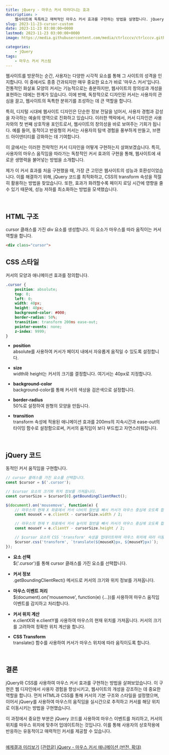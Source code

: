 ```yaml
---
title: jQuery - 마우스 커서 따라다니는 효과
description: >  
    웹사이트에 독특하고 매력적인 마우스 커서 효과를 구현하는 방법을 설명합니다. jQuery와 CSS를 활용하여 사용자의 마우스 움직임에 반응하고 웹사이트의 개성을 강조하는 커서 디자인의 중요성과 구현 방법을 다룹니다.   
slug: 2023-11-23-cursor-custom
date: 2023-11-23 03:00:00+0000
lastmod: 2023-11-23 03:00:00+0000
image: https://media.githubusercontent.com/media/ctrlcccv/ctrlcccv.github.io/master/assets/img/post/2023-11-23-cursor-custom.webp

categories:
    - jQuery
tags:
    - 마우스 커서 커스텀
---
```

웹사이트를 방문하는 순간, 사용자는 다양한 시각적 요소를 통해 그 사이트의 성격을 인지합니다. 이 중에서도 종종 간과되지만 매우 중요한 요소가 바로 '마우스 커서'입니다. 전통적인 화살표 모양의 커서는 기능적으로는 충분하지만, 웹사이트의 창의성과 개성을 표현하는 데에는 한계가 있습니다. 이에 반해, 독창적으로 디자인된 커서는 사용자의 관심을 끌고, 웹사이트의 독특한 분위기를 조성하는 데 큰 역할을 합니다.



<ins class="adsbygoogle"
     style="display:block; text-align:center;"
     data-ad-layout="in-article"
     data-ad-format="fluid"
     data-ad-client="ca-pub-8535540836842352"
     data-ad-slot="2974559225"></ins>
<script>
     (adsbygoogle = window.adsbygoogle || []).push({});
</script>



특히, 디지털 시대에 웹사이트 디자인은 단순한 정보 전달을 넘어서, 사용자 경험과 감성을 자극하는 예술의 영역으로 진화하고 있습니다. 이러한 맥락에서, 커서 디자인은 사용자와의 첫 번째 상호작용 포인트로서, 웹사이트의 창의성을 바로 보여주는 기회가 됩니다. 예를 들어, 동적이고 반응형의 커서는 사용자의 탐색 경험을 풍부하게 만들고, 브랜드 아이덴티티를 강화하는 데 기여합니다.

이 글에서는 이러한 전략적인 커서 디자인을 어떻게 구현하는지 살펴보겠습니다. 특히, 사용자의 마우스 움직임을 따라가는 독창적인 커서 효과의 구현을 통해, 웹사이트에 새로운 생명력을 불어넣는 방법을 소개합니다.

제가 이 커서 효과를 처음 구현했을 때, 가장 큰 고민은 웹사이트의 성능과 호환성이었습니다. 이를 해결하기 위해, jQuery 코드를 최적화하고, CSS의 transform 속성을 적절히 활용하는 방법을 찾았습니다. 또한, 효과가 화려할수록 페이지 로딩 시간에 영향을 줄 수 있기 때문에, 성능 저하를 최소화하는 방법을 모색했습니다.  

<br>

## HTML 구조
cursor 클래스를 가진 div 요소를 생성합니다. 이 요소가 마우스를 따라 움직이는 커서 역할을 합니다.
```html
<div class="cursor">
```

## CSS 스타일
커서의 모양과 애니메이션 효과를 정의합니다.
```css
.cursor { 
    position: absolute; 
    top: 0; 
    left: 0; 
    width: 40px; 
    height: 40px;
    background-color: #000; 
    border-radius: 50%; 
    transition: transform 200ms ease-out;
    pointer-events: none;
    z-index: 9999;
} 
```
* **position**  
absolute를 사용하여 커서가 페이지 내에서 자유롭게 움직일 수 있도록 설정합니다.

* **size**  
width와 height는 커서의 크기를 결정합니다. 여기서는 40px로 지정합니다.

* **background-color**  
background-color를 통해 커서의 색상을 검은색으로 설정합니다.

* **border-radius**  
50%로 설정하여 원형의 모양을 만듭니다.

* **transition**  
transform 속성에 적용된 애니메이션 효과를 200ms의 지속시간과 ease-out의 타이밍 함수로 설정함으로써, 커서의 움직임이 보다 부드럽고 자연스러워집니다.

<br>

## jQuery 코드
동적인 커서 움직임을 구현합니다.



<ins class="adsbygoogle"
     style="display:block; text-align:center;"
     data-ad-layout="in-article"
     data-ad-format="fluid"
     data-ad-client="ca-pub-8535540836842352"
     data-ad-slot="2974559225"></ins>
<script>
     (adsbygoogle = window.adsbygoogle || []).push({});
</script>


```js
// cursor 클래스를 가진 요소를 선택합니다.
const $cursor = $('.cursor');

// $cursor 요소의 크기와 위치 정보를 가져옵니다.
const cursorSize = $cursor[0].getBoundingClientRect();

$(document).on('mousemove', function(e) {
    // 마우스의 현재 X 좌표에서 커서 너비의 절반을 빼서 커서가 마우스 중심에 오도록 합니다.
    const mouseX = e.clientX - cursorSize.width / 2;

    // 마우스의 현재 Y 좌표에서 커서 높이의 절반을 빼서 커서가 마우스 중심에 오도록 합니다.
    const mouseY = e.clientY - cursorSize.height / 2;

    // $cursor 요소의 CSS 'transform' 속성을 업데이트하여 마우스 위치에 따라 이동시킵니다.
    $cursor.css('transform', `translate(${mouseX}px, ${mouseY}px)`);
});
```
* **요소 선택**   
$('.cursor')를 통해 cursor 클래스를 가진 요소를 선택합니다.  

* **커서 정보**   
.getBoundingClientRect() 메서드로 커서의 크기와 위치 정보를 가져옵니다.  

* **마우스 이벤트 처리**   
$(document).on('mousemove', function(e) {...})를 사용하여 마우스 움직임 이벤트를 감지하고 처리합니다.  

* **커서 위치 계산**    
e.clientX와 e.clientY를 사용하여 마우스의 현재 위치를 가져옵니다. 커서의 크기를 고려하여 정확한 위치 계산을 합니다.  

* **CSS Transform**   
translate() 함수를 사용하여 커서가 마우스 위치에 따라 움직이도록 합니다.  
<br>

## 결론
jQuery와 CSS를 사용하여 마우스 커서 효과를 구현하는 방법을 살펴보았습니다. 이 구현은 웹 디자인에서 사용자 경험을 향상시키고, 웹사이트의 개성을 강조하는 데 중요한 역할을 합니다. 먼저 HTML과 CSS를 통해 커서의 기본 구조와 스타일을 설정했으며, 이어서 jQuery를 사용하여 마우스의 움직임을 실시간으로 추적하고 커서를 해당 위치로 이동시키는 방법을 구현했습니다.  

이 과정에서 중요한 부분은 jQuery 코드를 사용하여 마우스 이벤트를 처리하고, 커서의 위치를 마우스 위치에 맞추어 업데이트하는 것입니다. 이를 통해 사용자의 상호작용에 반응하는 유동적이고 매력적인 커서를 제공할 수 있습니다.  
<br>

<div class="btn_wrap">
    <a target="_blank" href="https://ctrlcccv.github.io//ctrlcccv-demo/2023-11-23-cursor-custom/">예제결과 미리보기</a>
    <a href="https://ctrlcccv.github.io/code/2023-11-27-cursor-reverse/">[관련글] jQuery - 마우스 커서 애니메이션 (반전, 확대)</a>
</div>